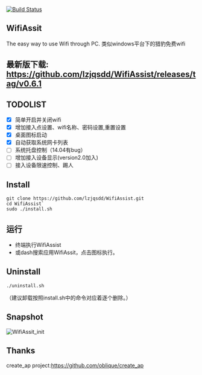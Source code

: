 [![Build Status](https://travis-ci.org/lzjqsdd/WifiAssist.svg?branch=master)](https://travis-ci.org/lzjqsdd/WifiAssist)

## WifiAssit
  The easy way to use Wifi through PC.
  类似windows平台下的猎豹免费wifi

## 最新版下载: https://github.com/lzjqsdd/WifiAssist/releases/tag/v0.6.1
  
## TODOLIST
- [x] 简单开启并关闭wifi
- [x] 增加接入点设置、wifi名称、密码设置,重置设置
- [x] 桌面图标启动
- [x] 自动获取系统网卡列表
- [ ] 系统托盘控制（14.04有bug）
- [ ] 增加接入设备显示(version2.0加入)
- [ ] 接入设备限速控制、踢人

## Install

  ```shell
  git clone https://github.com/lzjqsdd/WifiAssist.git
  cd WifiAssist`
  sudo ./install.sh
  ```
## 运行
- 终端执行WifiAssist
- 或dash搜索应用WifiAssit，点击图标执行。

## Uninstall
  ```shell
  ./uninstall.sh
  ```
  （建议卸载按照install.sh中的命令对应着逐个删除。）
## Snapshot
![WifiAssit_init](https://github.com/lzjqsdd/WifiAssist/blob/master/resources/img/WifiAssistForLinux.png)

## Thanks
  create_ap project:https://github.com/oblique/create_ap

